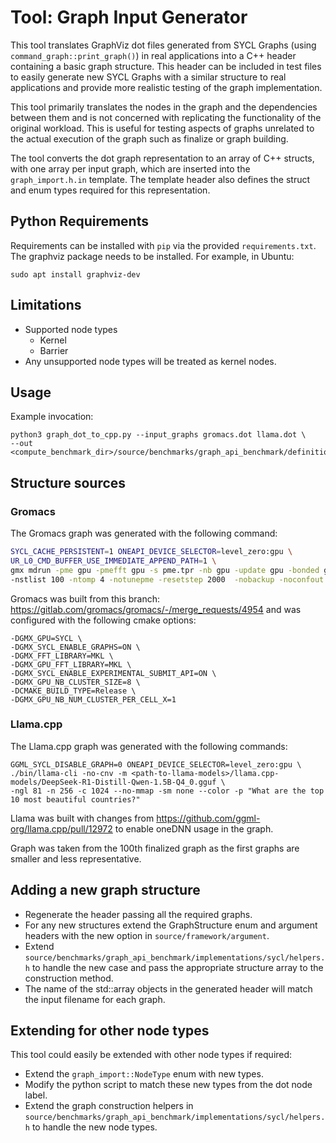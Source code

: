 # Tool: Graph Input Generator

This tool translates GraphViz dot files generated from SYCL Graphs
(using `command_graph::print_graph()`) in real applications into a C++ header
containing a basic graph structure.
This header can be included in test files to easily generate new SYCL Graphs
with a similar structure to real applications and provide more realistic
testing of the graph implementation.

This tool primarily translates the nodes in the graph and the dependencies
between them and is not concerned with replicating the functionality of the
original workload. This is useful for testing aspects of graphs unrelated to
the actual execution of the graph such as finalize or graph building.

The tool converts the dot graph representation to an array of C++ structs,
with one array per input graph, which are inserted into the `graph_import.h.in`
template. The template header also defines the struct and enum types required
for this representation.

## Python Requirements

Requirements can be installed with `pip` via the provided `requirements.txt`.
The graphviz package needs to be installed. For example, in Ubuntu:

```
sudo apt install graphviz-dev
```

## Limitations

- Supported node types
  - Kernel
  - Barrier
- Any unsupported node types will be treated as kernel nodes.

## Usage

Example invocation:

```
python3 graph_dot_to_cpp.py --input_graphs gromacs.dot llama.dot \
--out <compute_benchmark_dir>/source/benchmarks/graph_api_benchmark/definition
```

## Structure sources

### Gromacs

The Gromacs graph was generated with the following command:

```bash
SYCL_CACHE_PERSISTENT=1 ONEAPI_DEVICE_SELECTOR=level_zero:gpu \
UR_L0_CMD_BUFFER_USE_IMMEDIATE_APPEND_PATH=1 \
gmx mdrun -pme gpu -pmefft gpu -s pme.tpr -nb gpu -update gpu -bonded gpu \
-nstlist 100 -ntomp 4 -notunepme -resetstep 2000  -nobackup -noconfout -pin on 
```

Gromacs was built from this branch: <https://gitlab.com/gromacs/gromacs/-/merge_requests/4954>
and was configured with the following cmake options:

```
-DGMX_GPU=SYCL \
-DGMX_SYCL_ENABLE_GRAPHS=ON \
-DGMX_FFT_LIBRARY=MKL \
-DGMX_GPU_FFT_LIBRARY=MKL \
-DGMX_SYCL_ENABLE_EXPERIMENTAL_SUBMIT_API=ON \
-DGMX_GPU_NB_CLUSTER_SIZE=8 \
-DCMAKE_BUILD_TYPE=Release \
-DGMX_GPU_NB_NUM_CLUSTER_PER_CELL_X=1
```

### Llama.cpp

The Llama.cpp graph was generated with the following commands:

```
GGML_SYCL_DISABLE_GRAPH=0 ONEAPI_DEVICE_SELECTOR=level_zero:gpu \
./bin/llama-cli -no-cnv -m <path-to-llama-models>/llama.cpp-models/DeepSeek-R1-Distill-Qwen-1.5B-Q4_0.gguf \
-ngl 81 -n 256 -c 1024 --no-mmap -sm none --color -p "What are the top 10 most beautiful countries?"
```

Llama was built with changes from <https://github.com/ggml-org/llama.cpp/pull/12972> 
to enable oneDNN usage in the graph.

Graph was taken from the 100th finalized graph as the first graphs are smaller and less representative.

## Adding a new graph structure

- Regenerate the header passing all the required graphs.
- For any new structures extend the GraphStructure enum and argument headers
  with the new option in `source/framework/argument`.
- Extend `source/benchmarks/graph_api_benchmark/implementations/sycl/helpers.h`
  to handle the new case and pass the appropriate structure array to the
  construction method.
- The name of the std::array objects in the generated header will match the
  input filename for each graph.

## Extending for other node types

This tool could easily be extended with other node types if required:

- Extend the `graph_import::NodeType` enum with new types.
- Modify the python script to match these new types from the dot node label.
- Extend the graph construction helpers in
  `source/benchmarks/graph_api_benchmark/implementations/sycl/helpers.h`
  to handle the new node types.
